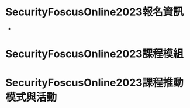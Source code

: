 # SecurityFoscusOnline2023報名資訊
- 
# SecurityFoscusOnline2023課程模組

# SecurityFoscusOnline2023課程推動模式與活動
